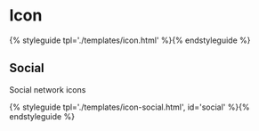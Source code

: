 # Icon

{% styleguide tpl='./templates/icon.html' %}{% endstyleguide %}


## Social

Social network icons

{% styleguide tpl='./templates/icon-social.html', id='social' %}{% endstyleguide %}
